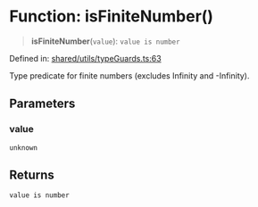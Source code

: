 # Function: isFiniteNumber()

> **isFiniteNumber**(`value`): `value is number`

Defined in: [shared/utils/typeGuards.ts:63](https://github.com/Nick2bad4u/Uptime-Watcher/blob/dca5483e793478722cd3e6e125cafcec5fc771f0/shared/utils/typeGuards.ts#L63)

Type predicate for finite numbers (excludes Infinity and -Infinity).

## Parameters

### value

`unknown`

## Returns

`value is number`
